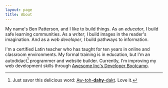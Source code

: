 ```yaml
---
layout: page
title: About
---
```


My name's Ben Patterson, and I like to build things. As an *educator*, I build safe learning communities. As a *writer*, I build images in the reader's imagination. And as a *web developer*, I build pathways to information.

I'm a certified Latin teacher who has taught for ten years in online and classroom environments. My formal training is in education, but I'm an autodidact[^1] programmer and website builder. Currently, I'm improving my web development skills through [Awesome Inc's Developer Bootcamp](https://www.awesomeincu.com/bootcamp/).

[^1]: Just savor this delicious word: [Aw-toh-**dahy**-dakt](https://www.dictionary.com/browse/autodidact). Love it.
